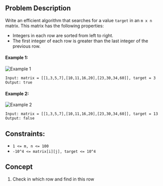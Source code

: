 ## Problem Description

Write an efficient algorithm that searches for a value `target` in an `m x n` matrix. This matrix has the following properties:

- Integers in each row are sorted from left to right.
- The first integer of each row is greater than the last integer of the previous row.

#### Example 1:

![Example 1](https://assets.leetcode.com/uploads/2020/10/05/mat.jpg)
```plaintext
Input: matrix = [[1,3,5,7],[10,11,16,20],[23,30,34,60]], target = 3
Output: true
```
#### Example 2:

![Example 2](https://assets.leetcode.com/uploads/2020/10/05/mat2.jpg)
```plaintext
Input: matrix = [[1,3,5,7],[10,11,16,20],[23,30,34,60]], target = 13
Output: false
```
## Constraints:

- `1 <= m, n <= 100`
- `-10^4 <= matrix[i][j], target <= 10^4`

## Concept
1. Check in which row and find in this row
